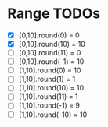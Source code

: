 # Range TODOs

- [x] [0,10].round(0) = 0
- [x] [0,10].round(10) = 10
- [ ] [0,10].round(11) = 0
- [ ] [0,10].round(-1) = 10
- [ ] [1,10].round(0) = 10
- [ ] [1,10].round(1) = 1
- [ ] [1,10].round(10) = 10
- [ ] [1,10].round(11) = 1
- [ ] [1,10].round(-1) = 9
- [ ] [1,10].round(-10) = 10